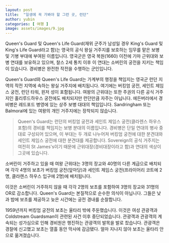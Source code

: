 ```yaml
---
layout: post
title:  "일생에 꼭 가봐야 할 그런 곳, 런던"
author: yubin
categories: [ 여행 ]
image: assets/images/9.jpg
---
```


Queen's Guard 및 Queen's Life Guard(재위 군주가 남성일 경우 King's Guard 및 King's Life Guard라고 함)는 영국의 공식 왕실 거주지를 보호하는 임무를 맡은 보병 및 기병 부대에 부여된 이름입니다. 영국군은 영국 복원(1660) 이전에 기마 근위대와 보병 연대를 보유하고 있으며, 찰스 2세 통치 이후 이 연대는 소버린의 궁전을 지키는 책임이 있습니다. 경비병은 완전한 작전을 수행하는 군인입니다.

Queen's Guard와 Queen's Life Guard는 가계부의 행정을 책임지는 영국군 런던 지역의 작전 지역에 속하는 왕실 거주지에 배치됩니다. 여기에는 버킹엄 궁전, 세인트 제임스 궁전, 런던 타워, 윈저 성이 포함됩니다. 여왕의 근위대는 또한 주권의 다른 공식 거주지인 홀리루드하우스 궁전에도 배치되지만 런던만큼 자주는 아닙니다. 에든버러에서 경비병은 레드포드 병영에 있는 상주 보병 대대의 책임입니다. Sandringham 또는 Balmoral에 있는 여왕의 개인 거주지에는 장착되지 않습니다.

> Queen's Guard는 런던의 버킹엄 궁전과 세인트 제임스 궁전(클라렌스 하우스 포함)의 경비를 책임지는 보병 분대의 이름입니다. 경비병은 단일 연대의 병사 중대로 구성되어 있으며, 이 부대는 두 개로 나누어져 버킹엄 궁전에 대한 분견대와 세인트 제임스 궁전에 대한 분견대를 제공합니다. Sovereign의 공식 거주지는 여전히 St James's이기 때문에 근위대장(경비대장이라고 함)과 연대의 색상이 그곳에 있습니다.

소버린이 거주하고 있을 때 여왕 근위대는 3명의 장교와 40명의 다른 계급으로 배치되며 각각 4명의 보초가 버킹엄 궁전(앞마당)과 세인트 제임스 궁전(프라이어리 코트에 2명, 클라렌스 하우스 입구에 2명)에 배치됩니다.

이것은 소버린이 거주하지 않을 때 각각 2명의 보초를 포함하여 3명의 장교와 31명의 OR로 감소합니다. Queen's Guard는 본질적으로 순수한 의식이 아닙니다. 그들은 낮과 밤에 보초를 제공하고 늦은 시간에는 궁전 경내를 순찰합니다.

1959년까지 버킹엄 궁전의 보초는 울타리 밖에 주둔했습니다. 이것은 여성 관광객과 Coldstream Guardsman이 관련된 사건 이후 중단되었습니다. 관광객과 관광객의 계속되는 성가심으로 인해 경비원은 행진하는 관광객의 발목을 발로 찼습니다. 관광객은 경찰에 신고했고 보초는 열흘 동안 막사에 감금됐다. 얼마 지나지 않아 보초는 울타리 안으로 옮겨졌습니다.
